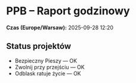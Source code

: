 # PPB – Raport godzinowy
**Czas (Europe/Warsaw):** 2025-09-28 12:20

## Status projektów
- Bezpieczny Pieszy — OK
- Zwolnij przy przejściu — OK
- Odblask ratuje życie — OK

